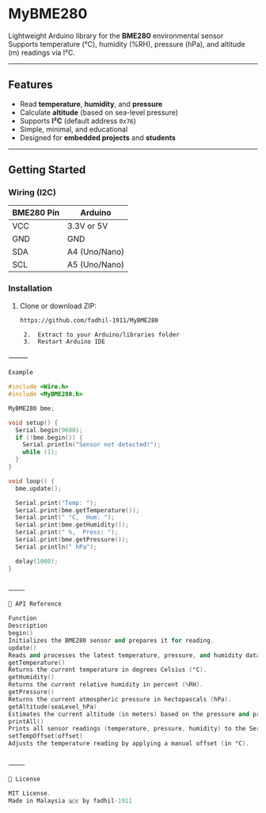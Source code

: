 # MyBME280

Lightweight Arduino library for the **BME280** environmental sensor   
Supports temperature (°C), humidity (%RH), pressure (hPa), and altitude (m) readings via I²C.

---

## Features

- Read **temperature**, **humidity**, and **pressure**
- Calculate **altitude** (based on sea-level pressure)
- Supports **I²C** (default address `0x76`)
- Simple, minimal, and educational
- Designed for **embedded projects** and **students**

---

## Getting Started

### Wiring (I2C)

| BME280 Pin | Arduino |
|------------|---------|
| VCC        | 3.3V or 5V |
| GND        | GND     |
| SDA        | A4 (Uno/Nano) |
| SCL        | A5 (Uno/Nano) |

### Installation

1. Clone or download ZIP:
   ```bash
   https://github.com/fadhil-1911/MyBME280

	2.	Extract to your Arduino/libraries folder
	3.	Restart Arduino IDE

⸻
```cpp
Example

#include <Wire.h>
#include <MyBME280.h>

MyBME280 bme;

void setup() {
  Serial.begin(9600);
  if (!bme.begin()) {
    Serial.println("Sensor not detected!");
    while (1);
  }
}

void loop() {
  bme.update();

  Serial.print("Temp: ");
  Serial.print(bme.getTemperature());
  Serial.print(" °C,  Hum: ");
  Serial.print(bme.getHumidity());
  Serial.print(" %,  Press: ");
  Serial.print(bme.getPressure());
  Serial.println(" hPa");

  delay(1000);
}


⸻

📘 API Reference

Function
Description
begin()
Initializes the BME280 sensor and prepares it for reading.
update()
Reads and processes the latest temperature, pressure, and humidity data.
getTemperature()
Returns the current temperature in degrees Celsius (°C).
getHumidity()
Returns the current relative humidity in percent (%RH).
getPressure()
Returns the current atmospheric pressure in hectopascals (hPa).
getAltitude(seaLevel_hPa)
Estimates the current altitude (in meters) based on the pressure and provided sea-level pressure.
printAll()
Prints all sensor readings (temperature, pressure, humidity) to the Serial Monitor.
setTempOffset(offset)
Adjusts the temperature reading by applying a manual offset (in °C).


⸻

📄 License

MIT License.
Made in Malaysia 🇲🇾 by fadhil-1911


